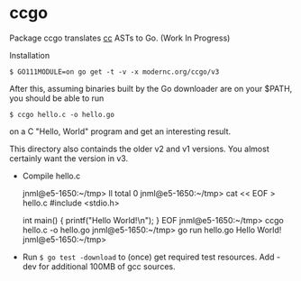 # ccgo

Package ccgo translates [cc](https://modernc.org/cc/) ASTs to Go. (Work In Progress)

Installation

    $ GO111MODULE=on go get -t -v -x modernc.org/ccgo/v3

After this, assuming binaries built by the Go downloader are on your $PATH, you should be able to run

    $ ccgo hello.c -o hello.go

on a C "Hello, World" program and get an interesting result.

This directory also containds the older v2 and v1 versions. You almost certainly want the version in v3.

- Compile hello.c

    jnml@e5-1650:~/tmp> ll
    total 0
    jnml@e5-1650:~/tmp> cat << EOF > hello.c
    #include <stdio.h>
    
    int main() {
            printf("Hello World!\n");
    }
    EOF
    jnml@e5-1650:~/tmp> ccgo hello.c -o hello.go
    jnml@e5-1650:~/tmp> go run hello.go
    Hello World!
    jnml@e5-1650:~/tmp>

- Run `$ go test -download` to (once) get required test resources. Add -dev for
  additional 100MB of gcc sources.
